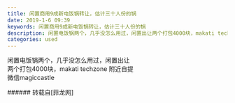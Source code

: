 ```yaml
---
title: 闲置商用9成新电饭锅转让，估计三十人份的锅
date: 2019-1-6 09:39
keywords: 闲置商用9成新电饭锅转让，估计三十人份的锅
description: 闲置电饭锅两个，几乎没怎么用过，闲置出让两个打包4000块，makati techzone 附近自提微信magiccastle 
categories: used
---
```

<td class="t_f" id="postmessage_2624423">

闲置电饭锅两个，几乎没怎么用过，闲置出让<br/>
两个打包4000块，makati techzone 附近自提<br/>
微信magiccastle <br/>
</td>
###### 转载自[菲龙网]